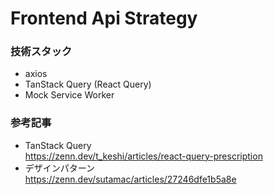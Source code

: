 # Frontend Api Strategy

### 技術スタック

- axios
- TanStack Query (React Query)
- Mock Service Worker

### 参考記事

- TanStack Query  
  https://zenn.dev/t_keshi/articles/react-query-prescription
- デザインパターン  
  https://zenn.dev/sutamac/articles/27246dfe1b5a8e
